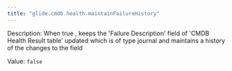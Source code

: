 ```yaml
---
title: "glide.cmdb.health.maintainFailureHistory"
---
```


Description: When true , keeps the 'Failure Description' field of 'CMDB Health Result table' updated which is of type journal and maintains a history of the changes to the field

Value: `false`